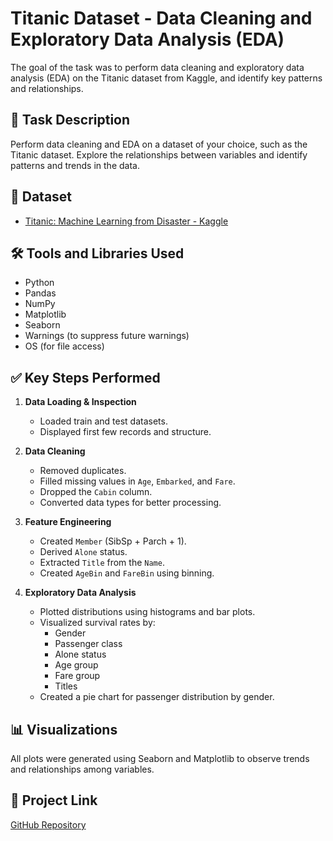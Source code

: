 # Titanic Dataset - Data Cleaning and Exploratory Data Analysis (EDA)

The goal of the task was to perform data cleaning and exploratory data analysis (EDA) on the Titanic dataset from Kaggle, and identify key patterns and relationships.

## 📌 Task Description

Perform data cleaning and EDA on a dataset of your choice, such as the Titanic dataset. Explore the relationships between variables and identify patterns and trends in the data.

## 📂 Dataset

- [Titanic: Machine Learning from Disaster - Kaggle](https://www.kaggle.com/c/titanic/data)

## 🛠️ Tools and Libraries Used

- Python
- Pandas
- NumPy
- Matplotlib
- Seaborn
- Warnings (to suppress future warnings)
- OS (for file access)

## ✅ Key Steps Performed

1. **Data Loading & Inspection**
   - Loaded train and test datasets.
   - Displayed first few records and structure.

2. **Data Cleaning**
   - Removed duplicates.
   - Filled missing values in `Age`, `Embarked`, and `Fare`.
   - Dropped the `Cabin` column.
   - Converted data types for better processing.

3. **Feature Engineering**
   - Created `Member` (SibSp + Parch + 1).
   - Derived `Alone` status.
   - Extracted `Title` from the `Name`.
   - Created `AgeBin` and `FareBin` using binning.

4. **Exploratory Data Analysis**
   - Plotted distributions using histograms and bar plots.
   - Visualized survival rates by:
     - Gender
     - Passenger class
     - Alone status
     - Age group
     - Fare group
     - Titles
   - Created a pie chart for passenger distribution by gender.

## 📊 Visualizations

All plots were generated using Seaborn and Matplotlib to observe trends and relationships among variables.

## 🔗 Project Link

[GitHub Repository](https://github.com/SanKrishnan/Prodigy_DS_02)
